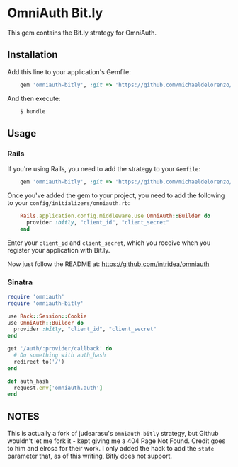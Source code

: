 # OmniAuth Bit.ly

This gem contains the Bit.ly strategy for OmniAuth.

## Installation

Add this line to your application's Gemfile:

```ruby
    gem 'omniauth-bitly', :git => 'https://github.com/michaeldelorenzo/omniauth-bitly.git'
```

And then execute:

```sh
    $ bundle
```


## Usage

### Rails

If you're using Rails, you need to add the strategy to your `Gemfile`:

```ruby
    gem 'omniauth-bitly', :git => 'https://github.com/michaeldelorenzo/omniauth-bitly.git'
```

Once you've added the gem to your project, you need to add the following to your `config/initializers/omniauth.rb`:

```ruby
    Rails.application.config.middleware.use OmniAuth::Builder do
      provider :bitly, "client_id", "client_secret"
    end
```

Enter your `client_id` and `client_secret`, which you receive when you register your application with Bit.ly.

Now just follow the README at: https://github.com/intridea/omniauth

### Sinatra

```ruby
require 'omniauth'
require 'omniauth-bitly'

use Rack::Session::Cookie
use OmniAuth::Builder do
  provider :bitly, "client_id", "client_secret"
end

get '/auth/:provider/callback' do
  # Do something with auth_hash
  redirect to('/')
end

def auth_hash
  request.env['omniauth.auth']
end
```
## NOTES

This is actually a fork of judearasu's `omniauth-bitly` strategy, but Github wouldn't let me fork it - kept 
giving me a 404 Page Not Found.  Credit goes to him and elrosa for their work.  I only added the hack to 
add the `state` parameter that, as of this writing, Bitly does not support.